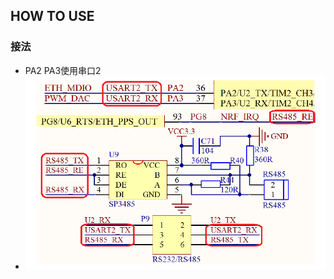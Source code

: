 <!--
 * @Author: QianXu
 * @LastEditors: QianXu
 * @Description: NONE
 * @Date: 2019-03-05 13:03:26
 * @LastEditTime: 2019-03-05 13:06:56
 -->
## HOW TO USE

### 接法
- PA2 PA3使用串口2
- ![硬件](sp3485.png)